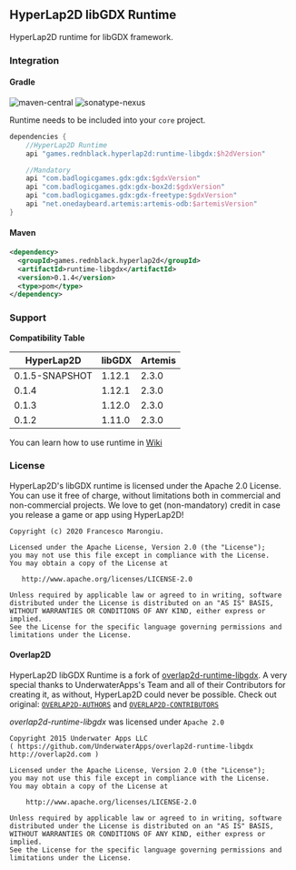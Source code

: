 ## HyperLap2D libGDX Runtime

HyperLap2D runtime for libGDX framework.

### Integration

#### Gradle
![maven-central](https://img.shields.io/maven-central/v/games.rednblack.hyperlap2d/runtime-libgdx?color=blue&label=release)
![sonatype-nexus](https://img.shields.io/nexus/s/games.rednblack.hyperlap2d/runtime-libgdx?label=snapshot&server=https%3A%2F%2Foss.sonatype.org)

Runtime needs to be included into your `core` project.
```groovy
dependencies {
    //HyperLap2D Runtime
    api "games.rednblack.hyperlap2d:runtime-libgdx:$h2dVersion"

    //Mandatory
    api "com.badlogicgames.gdx:gdx:$gdxVersion"
    api "com.badlogicgames.gdx:gdx-box2d:$gdxVersion"
    api "com.badlogicgames.gdx:gdx-freetype:$gdxVersion"
    api "net.onedaybeard.artemis:artemis-odb:$artemisVersion"
}
```

#### Maven
```xml
<dependency>
  <groupId>games.rednblack.hyperlap2d</groupId>
  <artifactId>runtime-libgdx</artifactId>
  <version>0.1.4</version>
  <type>pom</type>
</dependency>
```

### Support

**Compatibility Table**

| HyperLap2D     | libGDX | Artemis |
|----------------|--------|---------|
| 0.1.5-SNAPSHOT | 1.12.1 | 2.3.0   |
| 0.1.4          | 1.12.1 | 2.3.0   |
| 0.1.3          | 1.12.0 | 2.3.0   |
| 0.1.2          | 1.11.0 | 2.3.0   |

You can learn how to use runtime in [Wiki](https://hyperlap2d.rednblack.games/wiki)

### License
HyperLap2D's libGDX runtime is licensed under the Apache 2.0 License. You can use it free of charge, without limitations both in commercial and non-commercial projects. We love to get (non-mandatory) credit in case you release a game or app using HyperLap2D!

```
Copyright (c) 2020 Francesco Marongiu.

Licensed under the Apache License, Version 2.0 (the "License");
you may not use this file except in compliance with the License.
You may obtain a copy of the License at

   http://www.apache.org/licenses/LICENSE-2.0

Unless required by applicable law or agreed to in writing, software
distributed under the License is distributed on an "AS IS" BASIS,
WITHOUT WARRANTIES OR CONDITIONS OF ANY KIND, either express or implied.
See the License for the specific language governing permissions and
limitations under the License.
```

#### Overlap2D

HyperLap2D libGDX Runtime is a fork of [overlap2d-runtime-libgdx](https://github.com/UnderwaterApps/overlap2d-runtime-libgdx). A very special thanks to UnderwaterApps's Team and all of their Contributors for creating it, as without, HyperLap2D could never be possible.
Check out original: [`OVERLAP2D-AUTHORS`](https://github.com/rednblackgames/HyperLap2D/blob/master/OVERLAP2D-AUTHORS) and [`OVERLAP2D-CONTRIBUTORS`](https://github.com/rednblackgames/HyperLap2D/blob/master/OVERLAP2D-CONTRIBUTORS)

_overlap2d-runtime-libgdx_ was licensed under `Apache 2.0`
```
Copyright 2015 Underwater Apps LLC
( https://github.com/UnderwaterApps/overlap2d-runtime-libgdx  http://overlap2d.com )

Licensed under the Apache License, Version 2.0 (the "License");
you may not use this file except in compliance with the License.
You may obtain a copy of the License at

    http://www.apache.org/licenses/LICENSE-2.0

Unless required by applicable law or agreed to in writing, software
distributed under the License is distributed on an "AS IS" BASIS,
WITHOUT WARRANTIES OR CONDITIONS OF ANY KIND, either express or implied.
See the License for the specific language governing permissions and
limitations under the License.
```